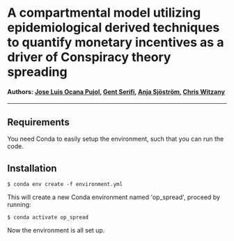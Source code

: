 # A compartmental model utilizing epidemiological derived techniques to quantify monetary incentives as a driver of Conspiracy theory spreading

#### Authors: [Jose Luis Ocana Pujol](https://github.com/clopujol), [Gent Serifi](https://github.com/gserifi), [Anja Sjöström](https://github.com/anjaella), [Chris Witzany](https://github.com/ChrisWitzany)

---

## Requirements
You need Conda to easily setup the environment, such that you can run the code.

## Installation
```shell
$ conda env create -f environment.yml
```

This will create a new Conda environment named 'op_spread', proceed by running:

```shell
$ conda activate op_spread
```

Now the environment is all set up.